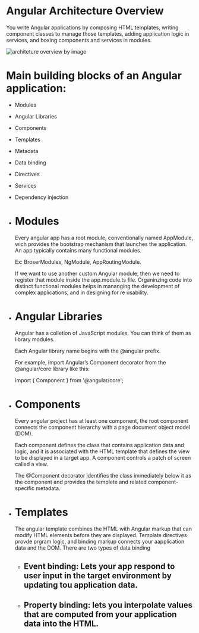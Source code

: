 # Angular Architecture Overview

You write Angular applications by composing HTML templates, writing component classes to manage those templates, adding application logic in services, and boxing components and services in modules.

![architeture overview by image](https://miro.medium.com/max/700/0*lQaPheoHIZpLtzVw.png)

# Main building blocks of an Angular application:
 - Modules
 - Angular Libraries
 - Components
 - Templates
 - Metadata
 - Data binding
 - Directives
 - Services
 - Dependency injection


- # Modules
  Every angular app has a root module, conventionally named AppModule, wich provides
  the bootstrap mechanism that launches the application. An app typically contains many functional modules.

  Ex: BroserModules, NgModule, AppRoutingModule.

  If we want to use another custom Angular module, then we need to register that module inside the app.module.ts file. Organinzing code into distinct functional modules helps in mananging the development of complex applications, and in designing for re usability. 

- # Angular Libraries
   Angular has a colletion of JavaScript modules. You can think of them as library modules.

   Each Angular library name begins with the @angular prefix.

   For example, import Angular’s Component decorator from the @angular/core library like this:

   import { Component } from '@angular/core';

- # Components
    Every angular project has at least one component, the root component
    connects the component hierarchy with a page document object model (DOM).

    Each component defines the class that contains application data and logic, and it is associated with the HTML template that defines the view to be displayed in a target app. A component controls a patch of screen called a view.


    The @Component decorator identifies the class immediately below it as the component and provides the templete and related component-specific metadata.

- # Templates
    The angular template combines the HTML with Angular markup that can modify HTML elements before they are displayed. Template directives provde prgram logic, and binding markup connects your aapplication data and the DOM. There are two types of data binding

    - ## Event binding: Lets your app respond to user input in the target environment by updating tou application data.

    - ## Property binding: lets you interpolate values that are computed from your application data into the HTML.
